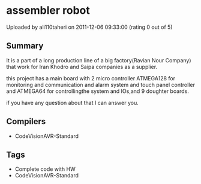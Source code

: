 # assembler robot

Uploaded by ali110taheri on 2011-12-06 09:33:00 (rating 0 out of 5)

## Summary

It is a part of a long production line of a big factory(Ravian Nour Company) that work for Iran Khodro and Saipa companies as a supplier.  

this project has a main board with 2 micro controller ATMEGA128 for monitoring and communication and alarm system and touch panel controller and ATMEGA64 for controllingthe system and IOs,and 9 doughter boards.  

if you have any question about that I can answer you.

## Compilers

- CodeVisionAVR-Standard

## Tags

- Complete code with HW
- CodeVisionAVR-Standard
